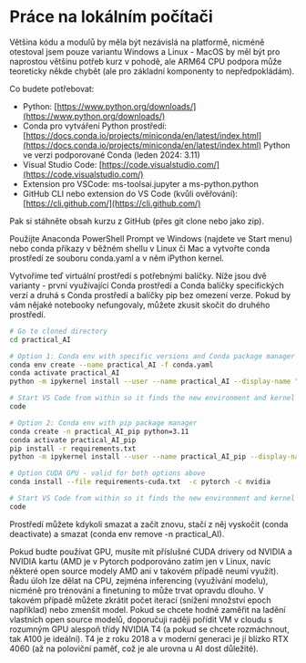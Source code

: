 # Práce na lokálním počítači
Většina kódu a modulů by měla být nezávislá na platformě, nicméně otestoval jsem pouze variantu Windows a Linux - MacOS by měl být pro naprostou většinu potřeb kurz v pohodě, ale ARM64 CPU podpora může teoreticky někde chybět (ale pro základní komponenty to nepředpokládám).

Co budete potřebovat:
- Python: [https://www.python.org/downloads/](https://www.python.org/downloads/)
- Conda pro vytváření Python prostředí: [https://docs.conda.io/projects/miniconda/en/latest/index.html](https://docs.conda.io/projects/miniconda/en/latest/index.html)
		Python ve verzi podporované Conda (leden 2024: 3.11)
- Visual Studio Code: [https://code.visualstudio.com/](https://code.visualstudio.com/)
- Extension pro VSCode: ms-toolsai.jupyter a ms-python.python
- GitHub CLI nebo extension do VS Code (kvůli ověřování): [https://cli.github.com/](https://cli.github.com/)

Pak si stáhněte obsah kurzu z GitHub (přes git clone nebo jako zip).

Použijte Anaconda PowerShell Prompt ve Windows (najdete ve Start menu) nebo conda příkazy v běžném shellu v Linux či Mac a vytvořte conda prostředí ze souboru conda.yaml a v něm iPython kernel.

Vytvoříme teď virtuální prostředí s potřebnými balíčky. Níže jsou dvě varianty - první využívající Conda prostředí a Conda balíčky specifických verzí a druhá s Conda prostředí a balíčky pip bez omezení verze. Pokud by vám nějaké notebooky nefungovaly, můžete zkusit skočit do druhého prostředí.

```bash
# Go to cloned directory
cd practical_AI

# Option 1: Conda env with specific versions and Conda package manager
conda env create --name practical_AI -f conda.yaml
conda activate practical_AI
python -m ipykernel install --user --name practical_AI --display-name "Practical AI"

# Start VS Code from within so it finds the new environment and kernel
code

# Option 2: Conda env with pip package manager
conda create -n practical_AI_pip python=3.11
conda activate practical_AI_pip
pip install -r requirements.txt
python -m ipykernel install --user --name practical_AI_pip --display-name "Practical AI pip"

# Option CUDA GPU - valid for both options above
conda install --file requirements-cuda.txt  -c pytorch -c nvidia

# Start VS Code from within so it finds the new environment and kernel
code
```

Prostředí můžete kdykoli smazat a začít znovu, stačí z něj vyskočit (conda deactivate) a smazat (conda env remove -n practical_AI).

Pokud budte používat GPU, musíte mít příslušné CUDA drivery od NVIDIA a NVIDIA kartu (AMD je v Pytorch podporováno zatím jen v Linux, navíc některé open source modely AMD ani v takovém případě neumí využít). Řadu úloh lze dělat na CPU, zejména inferencing (využívání modelu), nicméně pro trénování a finetuning to může trvat opravdu dlouho. V takovém případě můžete zkrátit počet iterací (snížení množství epoch například) nebo zmenšit model. Pokud se chcete hodně zaměřit na ladění vlastních open source modelů, doporučuji raději pořídit VM v cloudu s rozumným GPU alespoň třídy NVIDIA T4 (a pokud se chcete rozmáchnout, tak A100 je ideální). T4 je z roku 2018 a v moderní generaci je jí blízko RTX 4060 (až na poloviční paměť, což je ale urovna u AI dost důležité).
